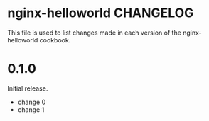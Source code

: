 # nginx-helloworld CHANGELOG

This file is used to list changes made in each version of the nginx-helloworld cookbook.

# 0.1.0

Initial release.

- change 0
- change 1

